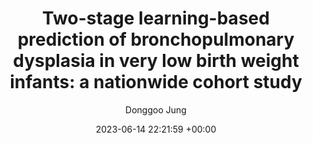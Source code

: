 ---
layout: post
title:  "Two-stage learning-based prediction of bronchopulmonary dysplasia in very low birth weight infants: a nationwide cohort study"
date:   2023-06-14 22:21:59 +00:00
image: /images/journal_3.png
categories: journal
author: "Donggoo Jung"
authors: "Jae Kyoon Hwang*, Dae Hyun Kim*, Jae Yoon Na*, Joonhyuk Son, Yoon Ju Oh, <b>Donggoo Jung</b>, Chang-Ryul Kim, Tae Hyun Kim, Hyun-Kyung Park"
venue: "Frontiers in Pediatrics"
paper: https://www.frontiersin.org/journals/pediatrics/articles/10.3389/fped.2023.1155921/full
---